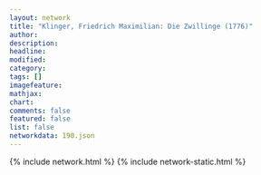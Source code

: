 ```yaml
---
layout: network
title: "Klinger, Friedrich Maximilian: Die Zwillinge (1776)"
author:
description:
headline:
modified:
category:
tags: []
imagefeature: 
mathjax: 
chart: 
comments: false
featured: false
list: false
networkdata: 190.json
---
```

{% include network.html %}
{% include network-static.html %}
